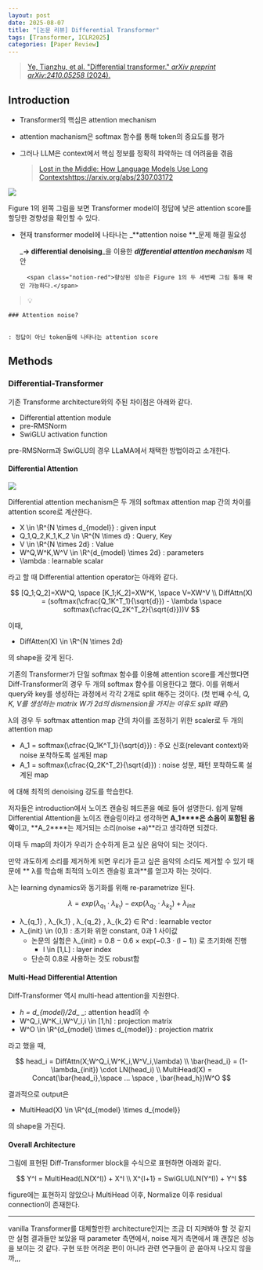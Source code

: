 ```yaml
---
layout: post
date: 2025-08-07
title: "[논문 리뷰] Differential Transformer"
tags: [Transformer, ICLR2025]
categories: [Paper Review]
---
```


> [Ye, Tianzhu, et al. "Differential transformer." ](https://arxiv.org/abs/2410.05258)[_arXiv preprint arXiv:2410.05258_](https://arxiv.org/abs/2410.05258)[ (2024).](https://arxiv.org/abs/2410.05258)



## Introduction

- Transformer의 핵심은 attention mechanism
- attention machanism은 softmax 함수를 통해 token의 중요도를 평가
- 그러나 LLM은 context에서 핵심 정보를 정확히 파악하는 데 어려움을 겪음

	> [Lost in the Middle: How Language Models Use Long Contextshttps://arxiv.org/abs/2307.03172](https://arxiv.org/abs/2307.03172)


![](https://prod-files-secure.s3.us-west-2.amazonaws.com/542b861c-36a8-4051-84e5-8804b6728dba/9083ea56-691a-4752-ae26-47f403431ac8/image.png?X-Amz-Algorithm=AWS4-HMAC-SHA256&X-Amz-Content-Sha256=UNSIGNED-PAYLOAD&X-Amz-Credential=ASIAZI2LB4662AHA7VBO%2F20251009%2Fus-west-2%2Fs3%2Faws4_request&X-Amz-Date=20251009T161125Z&X-Amz-Expires=3600&X-Amz-Security-Token=IQoJb3JpZ2luX2VjED8aCXVzLXdlc3QtMiJGMEQCIHKtNpjZDHMfhp2eX3r%2BXrGMUR3%2Bio8XowxmWo7XkszFAiAjSBUH%2FFHAy1dkIAVoExLpMHWNqBLk%2BLtPefpNn1NnMSqIBAjY%2F%2F%2F%2F%2F%2F%2F%2F%2F%2F8BEAAaDDYzNzQyMzE4MzgwNSIMj2B2bnb%2FfvIip1oYKtwDckZ6J17Xuzm60YTU%2FFB5qHVYqBOK6f4hHhKZiKDGji4IlzcS9E9RyXMQ3GSs4C5B2RBxdMqKE9LTT2eGCFfRvnQeU5TE6o%2FWOunkpcAkwhzJZWdEFAKWF1jZE%2FKz2i4SsrOG1jtP1z999jBZTm8Grgspc3o24RwvOl5e5demHKii2VWHhCgWa9QKRyJ%2BIVPyHFWxk102oN5iukLpCNvsqYsnNw2O6NUGLbJDrF2YrooQxar%2Falmn%2BCfCVDRQOAyu1BDE%2FPkl2cln%2FWx4W2A7cekFzlT8s7YbvNgoOn6s%2FqBCebr0vc2c3sgH9IZTHGPH9fhzWPdfDCWL%2BIOP5a4QBHMOLJwrMym4S6nPjyd3GgysOaTp3A4yUZ3NHCd%2FydgPQMfRHzt6B4tIIAQWG%2BDynvlpvLIgVNgezo5%2BggDcB1Me%2B0R4DbNAOtRDdfbeZy5FlWLiPiUFhHD5O8QSPTbnSvbpXU67Ys5dWtYUg1yfWXGTMqp7t8Kp2lT2XbeBRt9j1RJkF%2B4YgWa7EUJx3hfnrJTvMBQz%2FOMswD%2BjNizwbdVslDTPit%2Fqx3SSRSPJb81gRQhmE8PXRWgWipTmxlc7Qm%2F68n5QgMW7ni%2BLxX%2FEGi5E2Qz5W%2BHBWdQiE8gwpJKfxwY6pgHqR%2BKYA%2F%2FoN5CCUcoCbPpTRdHSSTPzHOsL2dnK20h4j0trOeRrmxQtgNuutzuzE5dWE2HN6CrY57M7ROmU%2F23PqWWyrh8y%2BkNgLV0EWieUm3jvPbWMigTocj1GjfHEIdY4m%2FV%2BWQVL5cjB%2FcY%2FyzU%2Ftv7tlcOXnc0bYX%2BYamR0Jo%2FSJIYP4%2B62AolL8PQP9UEd9Wejh%2BPAytj9yPpIgxUUB13n%2B%2Fhe&X-Amz-Signature=846c641a53bd7430d9acfb5d16903b18310d09c3026f81fe1bf8dcf5c2179563&X-Amz-SignedHeaders=host&x-amz-checksum-mode=ENABLED&x-id=GetObject)


Figure 1의 왼쪽 그림을 보면 Transformer model이 정답에 낮은 attention score를 할당한 경향성을 확인할 수 있다.

- 현재 transformer model에 나타나는 _**attention noise **_문제 해결 필요성

	_**→ differential denoising**_을 이용한 _**differential attention mechanism**_ 제안


		<span class="notion-red">향상된 성능은 Figure 1의 두 세번째 그림 통해 확인 가능하다.</span>


> 💡 


	### Attention noise?


	: 정답이 아닌 token들에 나타나는 attention score



## Methods



### Differential-Transformer


기존 Transforme architecture와의 주된 차이점은 아래와 같다.

- Differential attention module
- pre-RMSNorm
- SwiGLU activation function

pre-RMSNorm과 SwiGLU의 경우 LLaMA에서 채택한 방법이라고 소개한다.



#### Differential Attention


![](https://prod-files-secure.s3.us-west-2.amazonaws.com/542b861c-36a8-4051-84e5-8804b6728dba/116d70b2-1963-4810-9167-f4c7d8a06e8f/image.png?X-Amz-Algorithm=AWS4-HMAC-SHA256&X-Amz-Content-Sha256=UNSIGNED-PAYLOAD&X-Amz-Credential=ASIAZI2LB4662AHA7VBO%2F20251009%2Fus-west-2%2Fs3%2Faws4_request&X-Amz-Date=20251009T161125Z&X-Amz-Expires=3600&X-Amz-Security-Token=IQoJb3JpZ2luX2VjED8aCXVzLXdlc3QtMiJGMEQCIHKtNpjZDHMfhp2eX3r%2BXrGMUR3%2Bio8XowxmWo7XkszFAiAjSBUH%2FFHAy1dkIAVoExLpMHWNqBLk%2BLtPefpNn1NnMSqIBAjY%2F%2F%2F%2F%2F%2F%2F%2F%2F%2F8BEAAaDDYzNzQyMzE4MzgwNSIMj2B2bnb%2FfvIip1oYKtwDckZ6J17Xuzm60YTU%2FFB5qHVYqBOK6f4hHhKZiKDGji4IlzcS9E9RyXMQ3GSs4C5B2RBxdMqKE9LTT2eGCFfRvnQeU5TE6o%2FWOunkpcAkwhzJZWdEFAKWF1jZE%2FKz2i4SsrOG1jtP1z999jBZTm8Grgspc3o24RwvOl5e5demHKii2VWHhCgWa9QKRyJ%2BIVPyHFWxk102oN5iukLpCNvsqYsnNw2O6NUGLbJDrF2YrooQxar%2Falmn%2BCfCVDRQOAyu1BDE%2FPkl2cln%2FWx4W2A7cekFzlT8s7YbvNgoOn6s%2FqBCebr0vc2c3sgH9IZTHGPH9fhzWPdfDCWL%2BIOP5a4QBHMOLJwrMym4S6nPjyd3GgysOaTp3A4yUZ3NHCd%2FydgPQMfRHzt6B4tIIAQWG%2BDynvlpvLIgVNgezo5%2BggDcB1Me%2B0R4DbNAOtRDdfbeZy5FlWLiPiUFhHD5O8QSPTbnSvbpXU67Ys5dWtYUg1yfWXGTMqp7t8Kp2lT2XbeBRt9j1RJkF%2B4YgWa7EUJx3hfnrJTvMBQz%2FOMswD%2BjNizwbdVslDTPit%2Fqx3SSRSPJb81gRQhmE8PXRWgWipTmxlc7Qm%2F68n5QgMW7ni%2BLxX%2FEGi5E2Qz5W%2BHBWdQiE8gwpJKfxwY6pgHqR%2BKYA%2F%2FoN5CCUcoCbPpTRdHSSTPzHOsL2dnK20h4j0trOeRrmxQtgNuutzuzE5dWE2HN6CrY57M7ROmU%2F23PqWWyrh8y%2BkNgLV0EWieUm3jvPbWMigTocj1GjfHEIdY4m%2FV%2BWQVL5cjB%2FcY%2FyzU%2Ftv7tlcOXnc0bYX%2BYamR0Jo%2FSJIYP4%2B62AolL8PQP9UEd9Wejh%2BPAytj9yPpIgxUUB13n%2B%2Fhe&X-Amz-Signature=c4f3b625fb88226283efa38949ccea46e2f6b422763a46b5f3fd051297c30329&X-Amz-SignedHeaders=host&x-amz-checksum-mode=ENABLED&x-id=GetObject)


Differential attention mechanism은 두 개의 softmax attention map 간의 차이를 attention score로 계산한다.

- X \in \R^{N \times d\_{model}} : given input
- Q\_1,Q\_2,K\_1,K\_2 \in \R^{N \times d} : Query, Key
- V \in \R^{N \times 2d} : Value
- W^Q,W^K,W^V \in \R^{d\_{model} \times 2d} : parameters
- \lambda : learnable scalar

라고 할 때 Differential attention operator는 아래와 같다.


$$
[Q_1;Q_2]=XW^Q, \space [K_1;K_2]=XW^K, \space V=XW^V \\
DiffAttn(X) = (softmax(\cfrac{Q_1K^T_1}{\sqrt{d}}) - \lambda \space softmax(\cfrac{Q_2K^T_2}{\sqrt{d}}))V
$$


이때,

- DiffAtten(X) \in \R^{N \times 2d}

의 shape을 갖게 된다.


기존의 Transformer가 단일 softmax 함수를 이용해 attention score를 계산했다면 Diff-Transformer의 경우 두 개의 softmax 함수를 이용한다고 했다. 이를 위해서 query와 key를 생성하는 과정에서 각각 2개로 split 해주는 것이다. <span class="notion-red">(첫 번째 수식, </span><span class="notion-red">_Q, K, V를 생성하는 matrix W가 2d의 dismension을 가지는 이유도 split 때문_</span><span class="notion-red">)</span>


 λ의 경우 두 softmax attention map 간의 차이를 조정하기 위한 scaler로 두 개의 attention map

- A\_1 = softmax(\cfrac{Q\_1K^T\_1}{\sqrt{d}}) : 주요 신호(relevant context)와 noise 포착하도록 설계된 map
- A\_1 = softmax(\cfrac{Q\_2K^T\_2}{\sqrt{d}}) : noise 성분, 패턴 포착하도록 설계된 map 

에 대해 최적의 denoising 강도를 학습한다.


저자들은 introduction에서 노이즈 캔슬링 헤드폰을 예로 들어 설명한다. 쉽게 말해 Differential Attention을 노이즈 캔슬링이라고 생각하면 **A\_1****은 소음이 포함된 음악**이고, **A\_2****는 제거되는 소리(noise +a)**라고 생각하면 되겠다. 


이때 두 map의 차이가 우리가 순수하게 듣고 싶은 음악이 되는 것이다. 


만약 과도하게 소리를 제거하게 되면 우리가 듣고 싶은 음악의 소리도 제거할 수 있기 때문에 ** λ를 학습해 최적의 노이즈 캔슬링 효과**를 얻고자 하는 것이다.


λ는 learning dynamics와 동기화를 위해 re-parametrize 된다.


$$
\lambda = exp(\lambda_{q_1} \cdot \lambda_{k_1}) - exp(\lambda_{q_2} \cdot \lambda_{k_2}) + \lambda_{init}
$$

- λ\_{q\_1} , λ\_{k\_1} , λ\_{q\_2} , λ\_{k\_2} ∈ R^d : learnable vector
- λ\_{init} \in (0,1) : 초기화 위한 constant, 0과 1 사이값
	- 논문의 실험은 λ\_{init} = 0.8 − 0.6 × exp(−0.3 · (l − 1)) 로 초기화해 진행
		- l \in [1,L] : layer index
	- 단순히 0.8로 사용하는 것도 robust함


#### **Multi-Head Differential Attention**


Diff-Transformer 역시 multi-head attention을 지원한다.

- _h = d\_{model}/2d__ _: attention head의 수
- W^Q\_i,W^K\_i,W^V\_i,i \in [1,h] : projection matrix
- W^O \in \R^{d\_{model} \times d\_{model}} : projection matrix

라고 했을 때,


$$
head_i = DiffAttn(X;W^Q_i,W^K_i,W^V_i,\lambda) \\
\bar{head_i} = (1-\lambda_{init}) \cdot LN(head_i) \\
MultiHead(X) = Concat(\bar{head_i},\space ... \space , \bar{head_h})W^O
$$


결과적으로 output은

- MultiHead(X) \in \R^{d\_{model} \times d\_{model}}

의 shape을 가진다.



#### Overall Architecture


그림에 표현된 Diff-Transformer block을 수식으로 표현하면 아래와 같다.


$$
Y^l = MultiHead(LN(X^l)) + X^l \\
X^{l+1} = SwiGLU(LN(Y^l)) + Y^l
$$


figure에는 표현하지 않았으나 MultiHead 이후, Normalize 이후 residual connection이 존재한다.


---


vanilla Transformer를 대체할만한 architecture인지는 조금 더 지켜봐야 할 것 같지만 실험 결과들만 보았을 때 parameter 측면에서, noise 제거 측면에서 꽤 괜찮은 성능을 보이는 것 같다. 구현 또한 어려운 편이 아니라 관련 연구들이 곧 쏟아져 나오지 않을까,,,

